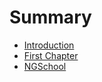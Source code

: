 # Summary

* [Introduction](README.md)
* [First Chapter](chapter1.md)
* [NGSchool](NGSchool2017.md)




